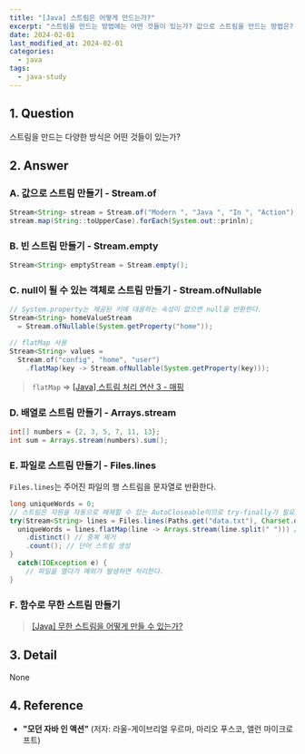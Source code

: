 ```yaml
---
title: "[Java] 스트림은 어떻게 만드는가?"
excerpt: "스트림을 만드는 방법에는 어떤 것들이 있는가? 값으로 스트림을 만드는 방법은? 빈 스트림을 만드는 방법은? null이 도리 수 있는 객체로 스트림을 만드는 방법은? 배열로 스트림을 만드는 방법은? 파일로 스트림을 만드는 방법은? 함수로 무한 스트림을 만드는 방법은?"
date: 2024-02-01
last_modified_at: 2024-02-01
categories:
  - java
tags:
  - java-study
---
```


## 1. Question

스트림을 만드는 다양한 방식은 어떤 것들이 있는가?

## 2. Answer

### A. 값으로 스트림 만들기 - Stream.of

```java
Stream<String> stream = Stream.of("Modern ", "Java ", "In ", "Action");
stream.map(String::toUpperCase).forEach(System.out::prinln);
```

### B. 빈 스트림 만들기 - Stream.empty

```java
Stream<String> emptyStream = Stream.empty();
```

### C. null이 될 수 있는 객체로 스트림 만들기 - Stream.ofNullable

```java
// System.property는 제공된 키에 대응하는 속성이 없으면 null을 반환한다.
Stream<String> homeValueStream
  = Stream.ofNullable(System.getProperty("home"));
```

```java
// flatMap 사용
Stream<String> values = 
  Stream.of("config", "home", "user")
    .flatMap(key -> Stream.ofNullable(System.getProperty(key)));
```

> `flatMap` => [[Java] 스트림 처리 연산 3 - 매핑](https://burningfalls.github.io/java/stream-operation-3-mapping/)

### D. 배열로 스트림 만들기 - Arrays.stream

```java
int[] numbers = {2, 3, 5, 7, 11, 13};
int sum = Arrays.stream(numbers).sum();
```

### E. 파일로 스트림 만들기 - Files.lines

`Files.lines`는 주어진 파일의 행 스트림을 문자열로 반환한다.

```java
long uniqueWords = 0;
// 스트림은 자원을 자동으로 해제할 수 있는 AutoCloseable이므로 try-finally가 필요없다.
try(Stream<String> lines = Files.lines(Paths.get("data.txt"), Charset.defaultCharset())) {
  uniqueWords = lines.flatMap(line -> Arrays.stream(line.split(" "))) // 고유 단어 수 계산
    .distinct() // 중복 제거
    .count(); // 단어 스트림 생성
}
  catch(IOException e) {
    // 파일을 열다가 예외가 발생하면 처리한다.
}
```

### F. 함수로 무한 스트림 만들기

> [[Java] 무한 스트림을 어떻게 만들 수 있는가?](https://burningfalls.github.io/java/create-infinite-streams-with-functions/)

## 3. Detail

None

## 4. Reference

* **"모던 자바 인 액션"** (저자: 라울-게이브리얼 우르마, 마리오 푸스코, 앨런 마이크로프트)